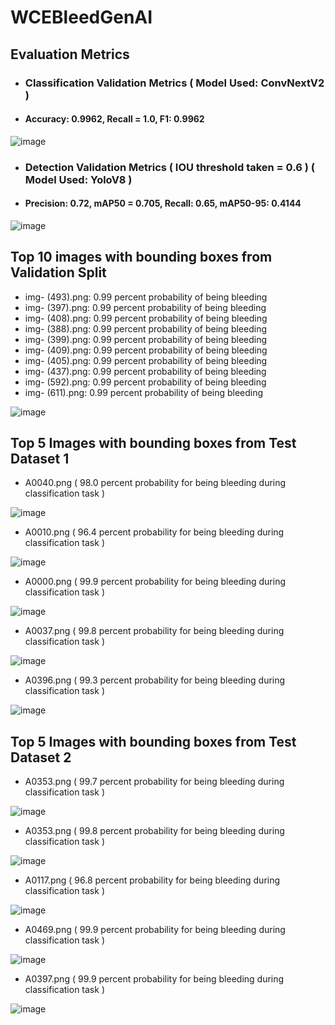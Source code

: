# WCEBleedGenAI
## Evaluation Metrics
- ### Classification Validation Metrics ( Model Used: ConvNextV2 )
- #### Accuracy: 0.9962, Recall = 1.0, F1: 0.9962

![image](https://github.com/mananchawla2005/WCEBleedGenAI/assets/42414965/c02e2366-170a-4936-b32f-177d20f2ae91)

- ### Detection Validation Metrics ( IOU threshold taken = 0.6 ) ( Model Used: YoloV8 )
- #### Precision: 0.72, mAP50 = 0.705, Recall: 0.65, mAP50-95: 0.4144
  
![image](https://github.com/mananchawla2005/WCEBleedGenAI/assets/42414965/f0ca7277-7d85-4cff-a79b-2625408b21c1)

## Top 10 images with bounding boxes from Validation Split
- img- (493).png:  0.99 percent probability of being bleeding
- img- (397).png:  0.99 percent probability of being bleeding
- img- (408).png:  0.99 percent probability of being bleeding
- img- (388).png:  0.99 percent probability of being bleeding
- img- (399).png:  0.99 percent probability of being bleeding
- img- (409).png:  0.99 percent probability of being bleeding
- img- (405).png:  0.99 percent probability of being bleeding
- img- (437).png:  0.99 percent probability of being bleeding
- img- (592).png:  0.99 percent probability of being bleeding
- img- (611).png:  0.99 percent probability of being bleeding
  
![image](https://github.com/mananchawla2005/WCEBleedGenAI/assets/42414965/2af81dab-aa61-44e0-b9f4-7f8339833071)

## Top 5 Images with bounding boxes from Test Dataset 1
- A0040.png ( 98.0 percent probability for being bleeding during classification task )
  
![image](https://github.com/mananchawla2005/WCEBleedGenAI/assets/42414965/4251f948-ff38-4ac6-ac4b-9f64be17016d)

- A0010.png ( 96.4 percent probability for being bleeding during classification task )

![image](https://github.com/mananchawla2005/WCEBleedGenAI/assets/42414965/600cdf93-e6fe-4359-9f8b-b5d028cf4af5)

- A0000.png ( 99.9 percent probability for being bleeding during classification task )

![image](https://github.com/mananchawla2005/WCEBleedGenAI/assets/42414965/35ddcfea-d310-4dc0-b3e2-341387a93e06)

- A0037.png ( 99.8 percent probability for being bleeding during classification task )

![image](https://github.com/mananchawla2005/WCEBleedGenAI/assets/42414965/de7b72b1-f7e3-4307-9ddf-a51d198fe887)

- A0396.png ( 99.3 percent probability for being bleeding during classification task )

![image](https://github.com/mananchawla2005/WCEBleedGenAI/assets/42414965/45388c98-443a-4eb6-bf59-46a972e933df)

## Top 5 Images with bounding boxes from Test Dataset 2
- A0353.png ( 99.7 percent probability for being bleeding during classification task )
  
![image](https://github.com/mananchawla2005/WCEBleedGenAI/assets/42414965/8000c508-bb5f-4e9b-9db9-3da20f841c65)

- A0353.png ( 99.8 percent probability for being bleeding during classification task )

![image](https://github.com/mananchawla2005/WCEBleedGenAI/assets/42414965/9408a379-0e0d-40dd-8763-270ca3ee3500)

- A0117.png ( 96.8 percent probability for being bleeding during classification task )

![image](https://github.com/mananchawla2005/WCEBleedGenAI/assets/42414965/62443ff9-2e4f-470a-8ce2-ab21c6e0c281)

- A0469.png ( 99.9 percent probability for being bleeding during classification task )

![image](https://github.com/mananchawla2005/WCEBleedGenAI/assets/42414965/34fff04c-6a76-43d4-8591-849066da2427)

- A0397.png ( 99.9 percent probability for being bleeding during classification task )

![image](https://github.com/mananchawla2005/WCEBleedGenAI/assets/42414965/f35f98f9-0184-4102-8829-9873eb628f27)



